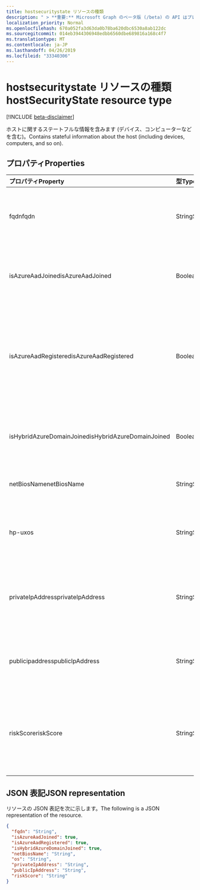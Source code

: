 ```yaml
---
title: hostsecuritystate リソースの種類
description: " > **重要:** Microsoft Graph のベータ版 (/beta) の API はプレビュー中であるため、変更されることがあります。 実稼働アプリケーションでは、これらの API の使用はサポートされていません。"
localization_priority: Normal
ms.openlocfilehash: 670a052fa3d63da0b78ba620dbc6530a8ab122dc
ms.sourcegitcommit: 014eb3944306948edbb6560dbe689816a168c4f7
ms.translationtype: MT
ms.contentlocale: ja-JP
ms.lasthandoff: 04/26/2019
ms.locfileid: "33340306"
---
```

# <a name="hostsecuritystate-resource-type"></a><span data-ttu-id="c5d9c-104">hostsecuritystate リソースの種類</span><span class="sxs-lookup"><span data-stu-id="c5d9c-104">hostSecurityState resource type</span></span>

 [!INCLUDE [beta-disclaimer](../../includes/beta-disclaimer.md)]

<span data-ttu-id="c5d9c-105">ホストに関するステートフルな情報を含みます (デバイス、コンピューターなどを含む)。</span><span class="sxs-lookup"><span data-stu-id="c5d9c-105">Contains stateful information about the host (including devices, computers, and so on).</span></span>

## <a name="properties"></a><span data-ttu-id="c5d9c-106">プロパティ</span><span class="sxs-lookup"><span data-stu-id="c5d9c-106">Properties</span></span>

| <span data-ttu-id="c5d9c-107">プロパティ</span><span class="sxs-lookup"><span data-stu-id="c5d9c-107">Property</span></span>   | <span data-ttu-id="c5d9c-108">型</span><span class="sxs-lookup"><span data-stu-id="c5d9c-108">Type</span></span>|<span data-ttu-id="c5d9c-109">説明</span><span class="sxs-lookup"><span data-stu-id="c5d9c-109">Description</span></span>|
|:---------------|:--------|:----------|
|<span data-ttu-id="c5d9c-110">fqdn</span><span class="sxs-lookup"><span data-stu-id="c5d9c-110">fqdn</span></span>|<span data-ttu-id="c5d9c-111">String</span><span class="sxs-lookup"><span data-stu-id="c5d9c-111">String</span></span>|<span data-ttu-id="c5d9c-112">ホストの FQDN (完全修飾ドメイン名) (たとえば、machine.company.com)。</span><span class="sxs-lookup"><span data-stu-id="c5d9c-112">Host FQDN (Fully Qualified Domain Name) (for example, machine.company.com).</span></span>|
|<span data-ttu-id="c5d9c-113">isAzureAadJoined</span><span class="sxs-lookup"><span data-stu-id="c5d9c-113">isAzureAadJoined</span></span>|<span data-ttu-id="c5d9c-114">Boolean</span><span class="sxs-lookup"><span data-stu-id="c5d9c-114">Boolean</span></span>|<span data-ttu-id="c5d9c-115">ホストが Azure Active Directory ドメインサービスにドメインに参加している場合は True。</span><span class="sxs-lookup"><span data-stu-id="c5d9c-115">True if the host is domain joined to Azure Active Directory Domain Services.</span></span>|
|<span data-ttu-id="c5d9c-116">isAzureAadRegistered</span><span class="sxs-lookup"><span data-stu-id="c5d9c-116">isAzureAadRegistered</span></span>|<span data-ttu-id="c5d9c-117">Boolean</span><span class="sxs-lookup"><span data-stu-id="c5d9c-117">Boolean</span></span>|<span data-ttu-id="c5d9c-118">ホストが Azure Active Directory デバイス登録 (byod devices、enterprise によって完全に管理されていない) に登録されている場合は、True。</span><span class="sxs-lookup"><span data-stu-id="c5d9c-118">True if the host registered with Azure Active Directory Device Registration (BYOD devices - that is, not fully managed by enterprise).</span></span>|
|<span data-ttu-id="c5d9c-119">isHybridAzureDomainJoined</span><span class="sxs-lookup"><span data-stu-id="c5d9c-119">isHybridAzureDomainJoined</span></span>|<span data-ttu-id="c5d9c-120">Boolean</span><span class="sxs-lookup"><span data-stu-id="c5d9c-120">Boolean</span></span>|<span data-ttu-id="c5d9c-121">ホストがオンプレミスの Active Directory ドメインに参加しているドメインである場合は True。</span><span class="sxs-lookup"><span data-stu-id="c5d9c-121">True if the host is domain joined to an on-premises Active Directory domain.</span></span>|
|<span data-ttu-id="c5d9c-122">netBiosName</span><span class="sxs-lookup"><span data-stu-id="c5d9c-122">netBiosName</span></span>|<span data-ttu-id="c5d9c-123">String</span><span class="sxs-lookup"><span data-stu-id="c5d9c-123">String</span></span>|<span data-ttu-id="c5d9c-124">DNS ドメイン名を除いたローカルホスト名。</span><span class="sxs-lookup"><span data-stu-id="c5d9c-124">The local host name, without the DNS domain name.</span></span>|
|<span data-ttu-id="c5d9c-125">hp-ux</span><span class="sxs-lookup"><span data-stu-id="c5d9c-125">os</span></span>|<span data-ttu-id="c5d9c-126">String</span><span class="sxs-lookup"><span data-stu-id="c5d9c-126">String</span></span>|<span data-ttu-id="c5d9c-127">ホストオペレーティングシステム。</span><span class="sxs-lookup"><span data-stu-id="c5d9c-127">Host Operating System.</span></span> <span data-ttu-id="c5d9c-128">(たとえば、Windows10、MacOS、RHEL など)。</span><span class="sxs-lookup"><span data-stu-id="c5d9c-128">(For example, Windows10, MacOS, RHEL, etc.).</span></span>|
|<span data-ttu-id="c5d9c-129">privateIpAddress</span><span class="sxs-lookup"><span data-stu-id="c5d9c-129">privateIpAddress</span></span>|<span data-ttu-id="c5d9c-130">String</span><span class="sxs-lookup"><span data-stu-id="c5d9c-130">String</span></span>|<span data-ttu-id="c5d9c-131">プライベート (ルーティング可能ではない) IPv4 または IPv6 アドレス ( [RFC 1918](https://tools.ietf.org/html/rfc1918)を参照) 通知時。</span><span class="sxs-lookup"><span data-stu-id="c5d9c-131">Private (not routable) IPv4 or IPv6 address (see [RFC 1918](https://tools.ietf.org/html/rfc1918)) at the time of the alert.</span></span>|
|<span data-ttu-id="c5d9c-132">publicipaddress</span><span class="sxs-lookup"><span data-stu-id="c5d9c-132">publicIpAddress</span></span>|<span data-ttu-id="c5d9c-133">String</span><span class="sxs-lookup"><span data-stu-id="c5d9c-133">String</span></span>|<span data-ttu-id="c5d9c-134">通知時に公開ルーティング可能な IPv4 または IPv6 アドレス ( [RFC 1918](https://tools.ietf.org/html/rfc1918)を参照)。</span><span class="sxs-lookup"><span data-stu-id="c5d9c-134">Publicly routable IPv4 or IPv6 address (see [RFC 1918](https://tools.ietf.org/html/rfc1918)) at time of the alert.</span></span>|
|<span data-ttu-id="c5d9c-135">riskScore</span><span class="sxs-lookup"><span data-stu-id="c5d9c-135">riskScore</span></span>|<span data-ttu-id="c5d9c-136">String</span><span class="sxs-lookup"><span data-stu-id="c5d9c-136">String</span></span>|<span data-ttu-id="c5d9c-137">プロバイダーが生成/計算するホストのリスクスコア。</span><span class="sxs-lookup"><span data-stu-id="c5d9c-137">Provider-generated/calculated risk score of the host.</span></span>  <span data-ttu-id="c5d9c-138">推奨値の範囲0-1。パーセンテージに相当します。</span><span class="sxs-lookup"><span data-stu-id="c5d9c-138">Recommended value range of 0-1, which equates to a percentage.</span></span>|

## <a name="json-representation"></a><span data-ttu-id="c5d9c-139">JSON 表記</span><span class="sxs-lookup"><span data-stu-id="c5d9c-139">JSON representation</span></span>

<span data-ttu-id="c5d9c-140">リソースの JSON 表記を次に示します。</span><span class="sxs-lookup"><span data-stu-id="c5d9c-140">The following is a JSON representation of the resource.</span></span>

<!-- {
  "blockType": "resource",
  "optionalProperties": [

  ],
  "@odata.type": "microsoft.graph.hostSecurityState"
}-->

```json
{
  "fqdn": "String",
  "isAzureAadJoined": true,
  "isAzureAadRegistered": true,
  "isHybridAzureDomainJoined": true,
  "netBiosName": "String",
  "os": "String",
  "privateIpAddress": "String",
  "publicIpAddress": "String",
  "riskScore": "String"
}

```

<!-- uuid: 8fcb5dbc-d5aa-4681-8e31-b001d5168d79
2015-10-25 14:57:30 UTC -->
<!--
{
  "type": "#page.annotation",
  "description": "hostSecurityState resource",
  "keywords": "",
  "section": "documentation",
  "tocPath": "",
  "suppressions": []
}
-->
